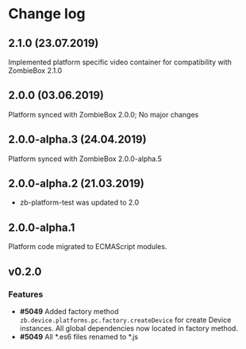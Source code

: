 # Change log

## 2.1.0 (23.07.2019)

Implemented platform specific video container for compatibility with ZombieBox 2.1.0

## 2.0.0 (03.06.2019)

Platform synced with ZombieBox 2.0.0; No major changes

## 2.0.0-alpha.3 (24.04.2019)

Platform synced with ZombieBox 2.0.0-alpha.5 

## 2.0.0-alpha.2 (21.03.2019)

* zb-platform-test was updated to 2.0

## 2.0.0-alpha.1

Platform code migrated to ECMAScript modules.

## v0.2.0

### Features
* **#5049** Added factory method `zb.device.platforms.pc.factory.createDevice` for create Device instances. All global dependencies now located in factory method.
* **#5049** All *.es6 files renamed to *.js
